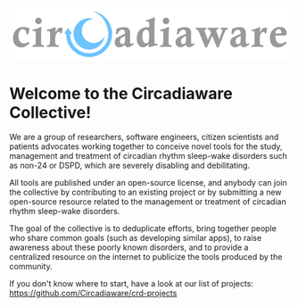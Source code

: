 ![](https://github.com/Circadiaware/circadiaware-design/raw/main/logo/circadiaware-text-logo6-font3-test2.png)

# Welcome to the Circadiaware Collective!

We are a group of researchers, software engineers, citizen scientists and patients advocates working together to conceive novel tools for the study, management and treatment of circadian rhythm sleep-wake disorders such as non-24 or DSPD, which are severely disabling and debilitating.

All tools are published under an open-source license, and anybody can join the collective by contributing to an existing project or by submitting a new open-source resource related to the management or treatment of circadian rhythm sleep-wake disorders.

The goal of the collective is to deduplicate efforts, bring together people who share common goals (such as developing similar apps), to raise awareness about these poorly known disorders, and to provide a centralized resource on the internet to publicize the tools produced by the community.

If you don't know where to start, have a look at our list of projects: https://github.com/Circadiaware/crd-projects
